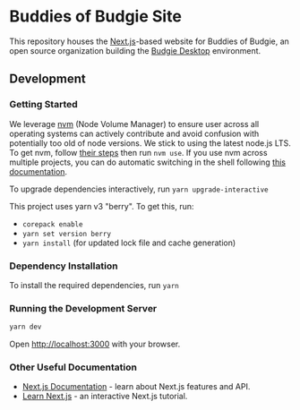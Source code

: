 # Buddies of Budgie Site

This repository houses the [Next.js](https://nextjs.org/)-based website for Buddies of Budgie, an open source organization building the [Budgie Desktop](https://github.com/BuddiesOfBudgie/budgie-desktop) environment.

## Development

### Getting Started

We leverage [nvm](https://github.com/nvm-sh/nvm) (Node Volume Manager) to ensure user across all operating systems can actively contribute and avoid confusion with potentially too old of node versions. We stick to using the latest node.js LTS. To get nvm, follow [their steps](https://github.com/nvm-sh/nvm#installing-and-updating) then run `nvm use`. If you use nvm across multiple projects, you can do automatic switching in the shell following [this documentation](https://github.com/nvm-sh/nvm#deeper-shell-integration).

To upgrade dependencies interactively, run `yarn upgrade-interactive`

This project uses yarn v3 "berry". To get this, run:

- `corepack enable`
- `yarn set version berry`
- `yarn install` (for updated lock file and cache generation)

### Dependency Installation

To install the required dependencies, run `yarn`

### Running the Development Server

```bash
yarn dev
```

Open [http://localhost:3000](http://localhost:3000) with your browser.

### Other Useful Documentation

- [Next.js Documentation](https://nextjs.org/docs) - learn about Next.js features and API.
- [Learn Next.js](https://nextjs.org/learn) - an interactive Next.js tutorial.
